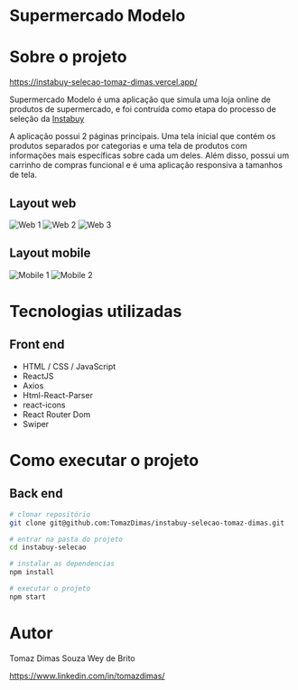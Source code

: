 # Supermercado Modelo 

# Sobre o projeto

https://instabuy-selecao-tomaz-dimas.vercel.app/

Supermercado Modelo é uma aplicação que simula uma loja online de produtos de supermercado, e foi contruída como etapa do processo de seleção da [Instabuy](https://www.instabuy.com.br/ "Site da Instabuy")

A aplicação possui 2 páginas principais.
Uma tela inicial que contém os produtos separados por categorias e uma tela de produtos com informações mais específicas sobre cada um deles.
Além disso, possui um carrinho de compras funcional e é uma aplicação responsiva a tamanhos de tela.

## Layout web
![Web 1](https://github.com/TomazDimas/instabuy-selecao-tomaz-dimas/blob/main/assets/instabuy-home-screen.png)
![Web 2](https://github.com/TomazDimas/instabuy-selecao-tomaz-dimas/blob/main/assets/instabuy-product-screen.png)
![Web 3](https://github.com/TomazDimas/instabuy-selecao-tomaz-dimas/blob/main/assets/instabuy-cart.png)

## Layout mobile
![Mobile 1](https://github.com/TomazDimas/instabuy-selecao-tomaz-dimas/blob/main/assets/instabuy-mobile-home-screen.png) ![Mobile 2](https://github.com/TomazDimas/instabuy-selecao-tomaz-dimas/blob/main/assets/instabuy-mobile-product-screen.png)

# Tecnologias utilizadas
## Front end
- HTML / CSS / JavaScript
- ReactJS
- Axios
- Html-React-Parser
- react-icons
- React Router Dom
- Swiper

# Como executar o projeto

## Back end

```bash
# clonar repositório
git clone git@github.com:TomazDimas/instabuy-selecao-tomaz-dimas.git

# entrar na pasta do projeto
cd instabuy-selecao

# instalar as dependencias
npm install

# executar o projeto
npm start
```

# Autor

Tomaz Dimas Souza Wey de Brito

https://www.linkedin.com/in/tomazdimas/

